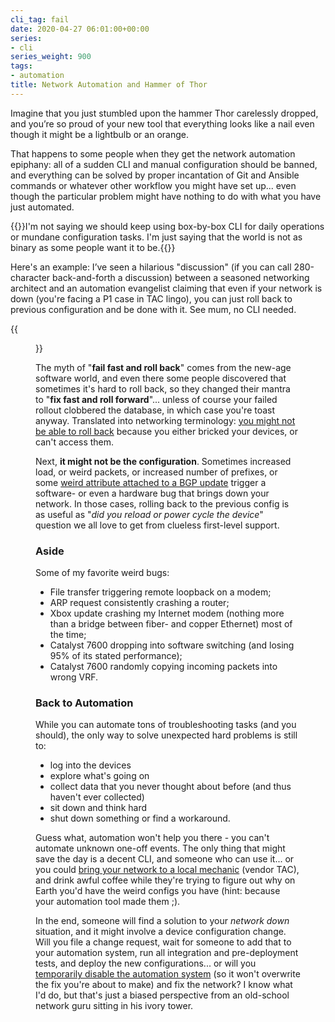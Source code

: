 ```yaml
---
cli_tag: fail
date: 2020-04-27 06:01:00+00:00
series:
- cli
series_weight: 900
tags:
- automation
title: Network Automation and Hammer of Thor
---
```

Imagine that you just stumbled upon the hammer Thor carelessly dropped, and you’re so proud of your new tool that everything looks like a nail even though it might be a lightbulb or an orange.

That happens to some people when they get the network automation epiphany: all of a sudden CLI and manual configuration should be banned, and everything can be solved by proper incantation of Git and Ansible commands or whatever other workflow you might have set up... even though the particular problem might have nothing to do with what you have just automated.

{{<note info>}}I'm not saying we should keep using box-by-box CLI for daily operations or mundane configuration tasks. I'm just saying that the world is not as binary as some people want it to be.{{</note>}}
<!--more-->
Here's an example: I’ve seen a hilarious "discussion" (if you can call 280-character back-and-forth a discussion) between a seasoned networking architect and an automation evangelist claiming that even if your network is down (you're facing a P1 case in TAC lingo), you can just roll back to previous configuration and be done with it. See mum, no CLI needed.

{{<figure src=/images/patience-you-must-have-my-young-padawan.jpg >}}

The myth of "**fail fast and roll back**" comes from the new-age software world, and even there some people discovered that sometimes it's hard to roll back, so they changed their mantra to "**fix fast and roll forward**"... unless of course your failed rollout clobbered the database, in which case you're toast anyway. Translated into networking terminology: [you might not be able to roll back](/2019/04/recovering-from-network-automation/) because you either bricked your devices, or can't access them.

Next, **it might not be the configuration**. Sometimes increased load, or weird packets, or increased number of prefixes, or some [weird attribute attached to a BGP update](/2009/02/root-cause-analysis-oversized-as-paths/) trigger a software- or even a hardware bug that brings down your network. In those cases, rolling back to the previous config is as useful as "_did you reload or power cycle the device_" question we all love to get from clueless first-level support.

### Aside

Some of my favorite weird bugs:

* File transfer triggering remote loopback on a modem;
* ARP request consistently crashing a router;
* Xbox update crashing my Internet modem (nothing more than a bridge between fiber- and copper Ethernet) most of the time;
* Catalyst 7600 dropping into software switching (and losing 95% of its stated performance);
* Catalyst 7600 randomly copying incoming packets into wrong VRF.

### Back to Automation

While you can automate tons of troubleshooting tasks (and you should), the only way to solve unexpected hard problems is still to:

* log into the devices
* explore what's going on
* collect data that you never thought about before (and thus haven't ever collected)
* sit down and think hard
* shut down something or find a workaround.

Guess what, automation won't help you there - you can't automate unknown one-off events. The only thing that might save the day is a decent CLI, and someone who can use it... or you could [bring your network to a local mechanic](/2018/02/how-self-sufficient-do-you-want-to-be/) (vendor TAC), and drink awful coffee while they're trying to figure out why on Earth you'd have the weird configs you have (hint: because your automation tool made them ;).

In the end, someone will find a solution to your _network down_ situation, and it might involve a device configuration change. Will you file a change request, wait for someone to add that to your automation system, run all integration and pre-deployment tests, and deploy the new configurations... or will you [temporarily disable the automation system](/2018/02/big-red-button-for-network-automation/) (so it won't overwrite the fix you're about to make) and fix the network? I know what I'd do, but that's just a biased perspective from an old-school network guru sitting in his ivory tower.
